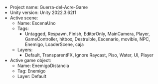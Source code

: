 <!-- UNITY CODE ASSIST INSTRUCTIONS START -->
- Project name: Guerra-del-Acre-Game
- Unity version: Unity 2022.3.62f1
- Active scene:
  - Name: EscenaUno
  - Tags:
    - Untagged, Respawn, Finish, EditorOnly, MainCamera, Player, GameController, hitbox, Destruible, Escenario, movible, NPC, Enemigo, LoaderScene, caja
  - Layers:
    - Default, TransparentFX, Ignore Raycast, Piso, Water, UI, Player
- Active game object:
  - Name: EnemigoDistancia
  - Tag: Enemigo
  - Layer: Default
<!-- UNITY CODE ASSIST INSTRUCTIONS END -->